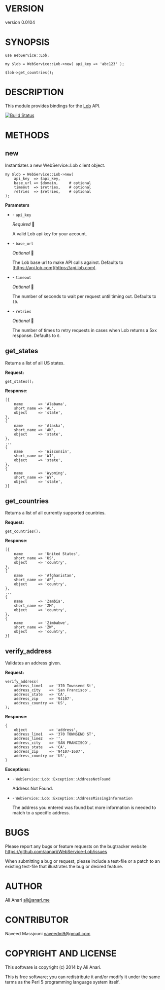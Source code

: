 # VERSION

version 0.0104

# SYNOPSIS

    use WebService::Lob;

    my $lob = WebService::Lob->new( api_key => 'abc123' );

    $lob->get_countries();

# DESCRIPTION

This module provides bindings for the
[Lob](https://www.lob.com/docs) API.

[![Build Status](https://travis-ci.org/aanari/WebService-Lob.svg?branch=master)](https://travis-ci.org/aanari/WebService-Lob)

# METHODS

## new

Instantiates a new WebService::Lob client object.

    my $lob = WebService::Lob->new(
        api_key  => $api_key,
        base_url => $domain,     # optional
        timeout  => $retries,    # optional
        retries  => $retries,    # optional
    );

__Parameters__

- \- `api_key`

    _Required_&#10; &#8;

    A valid Lob api key for your account.

- \- `base_url`

    _Optional_&#10; &#8;

    The Lob base url to make API calls against.  Defaults to [https://api.lob.com](https://api.lob.com).

- \- `timeout`

    _Optional_&#10; &#8;

    The number of seconds to wait per request until timing out.  Defaults to `10`.

- \- `retries`

    _Optional_&#10; &#8;

    The number of times to retry requests in cases when Lob returns a 5xx response.  Defaults to `0`.

## get\_states

Returns a list of all US states.

__Request:__

    get_states();

__Response:__

    [{
        name       => 'Alabama',
        short_name => 'AL',
        object     => 'state',
    },
    {
        name       => 'Alaska',
        short_name => 'AK',
        object     => 'state',
    },
    ...
    {
        name       => 'Wisconsin',
        short_name => 'WI',
        object     => 'state',
    },
    {
        name       => 'Wyoming',
        short_name => 'WY',
        object     => 'state',
    }]

## get\_countries

Returns a list of all currently supported countries.

__Request:__

    get_countries();

__Response:__

    [{
        name       => 'United States',
        short_name => 'US',
        object     => 'country',
    },
    {
        name       => 'Afghanistan',
        short_name => 'AF',
        object     => 'country',
    },
    ...
    {
        name       => 'Zambia',
        short_name => 'ZM',
        object     => 'country',
    },
    {
        name       => 'Zimbabwe',
        short_name => 'ZW',
        object     => 'country',
    }]

## verify\_address

Validates an address given.

__Request:__

    verify_address(
        address_line1   => '370 Townsend St',
        address_city    => 'San Francisco',
        address_state   => 'CA',
        address_zip     => '94107',
        address_country => 'US',
    );

__Response:__

    {
        object          => 'address',
        address_line1   => '370 TOWNSEND ST',
        address_line2   => '',
        address_city    => 'SAN FRANCISCO',
        address_state   => 'CA',
        address_zip     => '94107-1607',
        address_country => 'US',
    }

__Exceptions:__

- \- `WebService::Lob::Exception::AddressNotFound`

    Address Not Found.

- \- `WebService::Lob::Exception::AddressMissingInformation`

    The address you entered was found but more information is needed to match to a specific address.

# BUGS

Please report any bugs or feature requests on the bugtracker website
https://github.com/aanari/WebService-Lob/issues

When submitting a bug or request, please include a test-file or a
patch to an existing test-file that illustrates the bug or desired
feature.

# AUTHOR

Ali Anari <ali@anari.me>

# CONTRIBUTOR

Naveed Massjouni <naveedm9@gmail.com>

# COPYRIGHT AND LICENSE

This software is copyright (c) 2014 by Ali Anari.

This is free software; you can redistribute it and/or modify it under
the same terms as the Perl 5 programming language system itself.
